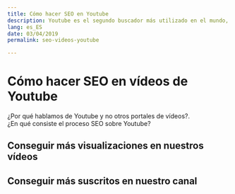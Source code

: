 ```yaml
---
title: Cómo hacer SEO en Youtube
description: Youtube es el segundo buscador más utilizado en el mundo, ¿a qué esperas para potenciar el SEO de tus vídeos?
lang: es_ES
date: 03/04/2019
permalink: seo-videos-youtube

---
```


# Cómo hacer SEO en vídeos de Youtube

¿Por qué hablamos de Youtube y no otros portales de vídeos?.  
¿En qué consiste el proceso SEO sobre Youtube?

## Conseguir más visualizaciones en nuestros vídeos

## Conseguir más suscritos en nuestro canal
<!--stackedit_data:
eyJoaXN0b3J5IjpbMTY2OTU2MTQ3NV19
-->